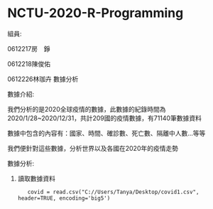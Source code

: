 # NCTU-2020-R-Programming

組員:

0612217房　錚

0612218陳俊佑

0612226林珈卉 數據分析

數據介紹:

我們分析的是2020全球疫情的數據，此數據的紀錄時間為2020/1/28~2020/12/31，共計209國的疫情數據，有71140筆數據資料

數據中包含的內容有：國家、時間、確診數、死亡數、隔離中人數...等等

我們便針對這些數據，分析世界以及各國在2020年的疫情走勢

數據分析:

1. 讀取數據資料

          covid = read.csv("C://Users/Tanya/Desktop/covid1.csv", header=TRUE, encoding='big5')
